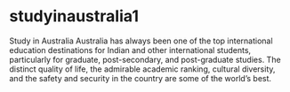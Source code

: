 # studyinaustralia1
Study in Australia Australia has always been one of the top international education destinations for Indian and other international students, particularly for graduate, post-secondary, and post-graduate studies. The distinct quality of life, the admirable academic ranking, cultural diversity, and the safety and security in the country are some of the world’s best.
